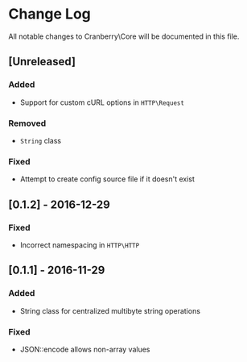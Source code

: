 # Change Log

All notable changes to Cranberry\Core will be documented in this file.

## [Unreleased]
### Added
- Support for custom cURL options in `HTTP\Request`

### Removed
- `String` class

### Fixed
- Attempt to create config source file if it doesn't exist

## [0.1.2] - 2016-12-29
### Fixed
- Incorrect namespacing in `HTTP\HTTP`

## [0.1.1] - 2016-11-29
### Added
- String class for centralized multibyte string operations

### Fixed
- JSON::encode allows non-array values
